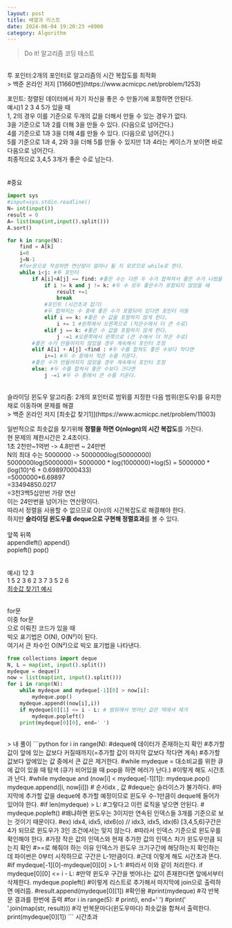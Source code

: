 ```yaml
---
layout: post
title: 배열과 리스트
date: 2024-06-04 19:20:23 +0900
category: Algorithm
---
```

> Do it! 알고리즘 코딩 테스트 

<br>  
투 포인터:2개의 포인터로 알고리즘의 시간 복잡도를 최적화  
<br>  
> 백준 온라인 저지 [11660번](https://www.acmicpc.net/problem/1253)   

포인트: 정렬된 데이터에서 자기 자신을 좋은 수 만들기에 포함하면 안된다.  
예시)1 2 3 4 5가 있을 때   
1, 2의 경우 이를 기준으로 두개의 값을 더해서 만들 수 있는 경우가 없다.  
3을 기준으로 1과 2를 더해 3을 만들 수 있다. (다음으로 넘어간다.)  
4를 기준으로 1과 3을 더해 4를 만들 수 있다. (다음으로 넘어간다.)  
5를 기준으로 1과 4, 2와 3을 더해 5를 만들 수 있지만 1과 4라는 케이스가 보이면 바로 다음으로 넘어간다.  
최종적으로 3,4,5 3개가 좋은 수로 남는다.  
<br>  
#중요
```python
import sys
#input=sys.stdin.readline()
N= int(input())
result = 0
A= list(map(int,input().split()))
A.sort()

for k in range(N):
    find = A[k]
    i=0
    j=N-1
    #for문으로 작성하면 연산량이 얼마나 될 지 모르므로 while로 한다. 
    while i<j: #투 포인터
        if A[i]+A[j] == find: #좋은 수는 다른 두 수가 합쳐져서 좋은 수가 나왔을 때 
            if i != k and j != k: #두 수 모두 좋은수가 포함되지 않았을 때  
                result +=1
                break
            #포인트 (시간초과 잡기)
            #두 합쳐지는 수 중에 좋은 수가 포함되어 있다면 포인터 이동 
            elif i == k: #좋은 수 값을 포함하지 않게 한다.
                i += 1 #왼쪽에서 오른쪽으로 (작은수에서 더 큰 수로)
            elif j == k: #좋은 수 값을 포함하지 않게 한다.
                j -=1 #오른쪽에서 왼쪽으로 (큰 수에서 더 작은 수로)
        #좋은 수가 만들어지지 않았을 경우 계속해서 포인터 조정
        elif A[i] + A[j] <find : #두 수를 합쳐도 좋은 수보다 작다면 
            i+=1 #두 수 중에서 작은 수를 키운다. 
        #좋은 수가 만들어지지 않았을 경우 계속해서 포인터 조정
        else: #두 수를 합쳐서 좋은 수보다 크다면 
            j -=1 #두 수 중에서 큰 수를 키운다. 
```
<br>  
슬라이딩 윈도우 알고리즘: 2개의 포인터로 범위를 지정한 다음 범위(윈도우)를 유지한 채로 이동하며 문제를 해결  
<br>  
> 백준 온라인 저지 [최솟값 찾기1]](https://www.acmicpc.net/problem/11003)   

일반적으로 최솟값을 찾기위해 **정렬을 하면 O(nlogn)의 시간 복잡도**를 가진다.  
현 문제의 제한시간은 2.4초이다.  
1초 2천만~1억번 -> 4.8만번 ~ 24만번  
N의 최대 수는 5000000 -> 5000000log(50000000)  
5000000log(5000000)= 5000000 * log(1000000)+log(5) =  5000000 * (log(10)^6 + 0.69897000433)  
=5000000*6.69897  
=33494850.0217  
=3천3백5십만번 가량 연산  
이는 24만번을 넘어가는 연산량이다.  
따라서 정렬을 사용할 수 없으므로 O(n)의 시간복잡도로 해결해야 한다.  
하지만 **슬라이딩 윈도우를 deque으로 구현해 정렬효과**를 볼 수 있다.  
<br>
앞쪽                      뒤쪽  
appendleft()              append()  
popleft()                 pop()  
<br>  
예시) 12 3  
      1 5 2 3 6 2 3 7 3 5 2 6  
[최솟값 찾기1 예시](https://github.com/shina1221/shina1221.github.io/blob/main/_posts/%EC%95%8C%EA%B3%A0%EB%A6%AC%EC%A6%98/img/%EC%B5%9C%EC%86%9F%EA%B0%92%20%EC%B0%BE%EA%B8%B01%20%EC%98%88%EC%8B%9C.jpg?raw=true)  
<br>  

for문  
이중 for문  
으로 이뤄진 코드가 있을 때  
빅오 표기법은 O(N), O(N²)이 된다.  
여기서 큰 차수인 O(N²)으로 빅오 표기법을 나타낸다.  

```python
from collections import deque
N, L = map(int, input().split())
mydeque = deque()
now = list(map(int, input().split()))
for i in range(N):
    while mydeque and mydeque[-1][0] > now[i]:
        mydeque.pop()
    mydeque.append((now[i],i))
    if mydeque[0][1] <= i - L: # 범위에서 벗어난 값은 덱에서 제거
        mydeque.popleft()
    print(mydeque[0][0], end=' ')
```
<br>
> 내 풀이  
```python
for i in range(N):
    #deque에 데이터가 존재하는지 확인
    #추가할 값이 앞에 있는 값보다 커질때까지(=추가할 값이 마지막 값보다 작다면 계속) 
    #추가할 값보다 앞에있는 값 중에서 큰 값은 제거한다.
    #while mydeque = 대소비교를 위한 큐에 값이 있을 때 탐색 (큐가 비어있을 때 pop을 하면 에러가 난다.)    
    #이렇게 해도 시간초과 난다. 
    #while mydeque and (now[i] < mydeque[-1][1]): 
        mydeque.pop()
    mydeque.append([i, now[i]]) # 순서idx , 값
    #deque는 슬라이스가 불가하다. 
    #마지막에 추가할 값을 deque에 추가할 예정이므로 윈도우 수-1만큼이 deque에 들어가 있어야 한다. 
    #if len(mydeque) > L: #그렇다고 이런 로직을 넣으면 안된다.
    #    mydeque.popleft()
    #왜냐하면 윈도우는 3이지만 연속된 인덱스들 3개를 기준으로 보는 것이기 때문이다. 
    #ex) idx4, idx5, idx6(o)  // idx3, idx5, idx(6) [3,4,5,6]구간은 4가 되므로 윈도우가 3인 조건에서는 맞지 않는다. 
    #따라서 인덱스 기준으로 윈도우를 확인해야 한다. 
    #가장 작은 값의 인덱스와 현재 추가한 값의 인덱스 차가 윈도우만큼 되는지 확인
    #>=로 해줘야 하는 이유 인덱스가 윈도우 크기구간에 해당하는지 확인하는데 파이썬은 0부터 시작하므로 구간은 L-1만큼이다. 
    #근데 이렇게 해도 시간초과 뜬다. 
    #if mydeque[-1][0]-mydeque[0][0] > L-1:
    #따라서 이와 같이 처리한다. 
    if mydeque[0][0] <= i - L:
        #만약 윈도우 구간을 벗어나는 값이 존재한다면 앞에서부터 삭제한다. 
        mydeque.popleft()
    #이렇게 리스트로 추가해서 마지막에 join으로 출력하면 에러뜸.
    #result.append(mydeque[0][1])
    #확인용
    #print(mydeque)
    #각 반복문 결과를 한번에 출력 
    #for i in range(5):
    #    print(i, end=' ')
#print(' '.join(map(str, result)))
    #각 반복문마다(윈도우마다) 최솟값을 합쳐서 출력한다. 
    print(mydeque[0][1])
```
시간초과

